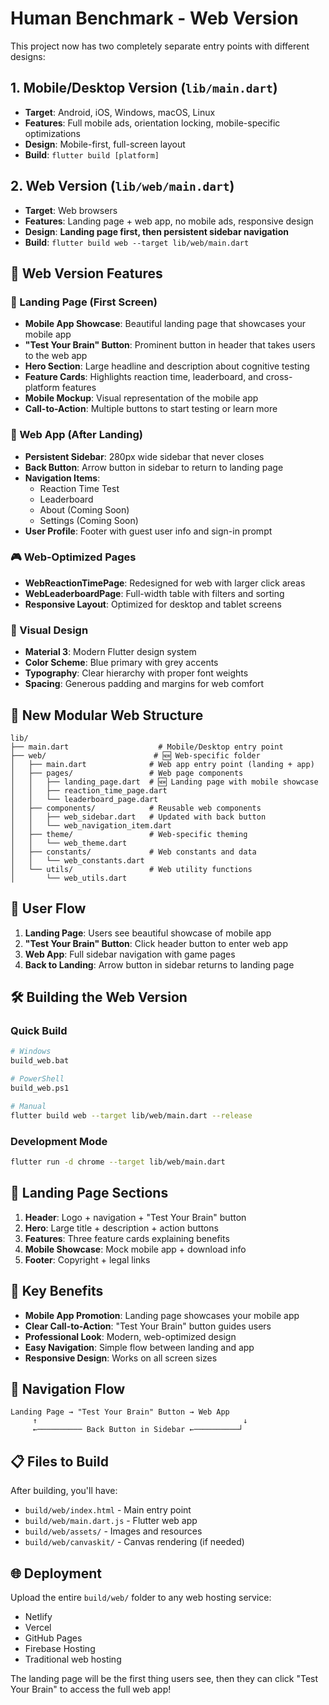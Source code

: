 # Human Benchmark - Web Version

This project now has two completely separate entry points with different designs:

## 1. Mobile/Desktop Version (`lib/main.dart`)
- **Target**: Android, iOS, Windows, macOS, Linux
- **Features**: Full mobile ads, orientation locking, mobile-specific optimizations
- **Design**: Mobile-first, full-screen layout
- **Build**: `flutter build [platform]`

## 2. Web Version (`lib/web/main.dart`)
- **Target**: Web browsers
- **Features**: Landing page + web app, no mobile ads, responsive design
- **Design**: **Landing page first, then persistent sidebar navigation**
- **Build**: `flutter build web --target lib/web/main.dart`

## 🎨 **Web Version Features**

### **🎯 Landing Page (First Screen)**
- **Mobile App Showcase**: Beautiful landing page that showcases your mobile app
- **"Test Your Brain" Button**: Prominent button in header that takes users to the web app
- **Hero Section**: Large headline and description about cognitive testing
- **Feature Cards**: Highlights reaction time, leaderboard, and cross-platform features
- **Mobile Mockup**: Visual representation of the mobile app
- **Call-to-Action**: Multiple buttons to start testing or learn more

### **🧠 Web App (After Landing)**
- **Persistent Sidebar**: 280px wide sidebar that never closes
- **Back Button**: Arrow button in sidebar to return to landing page
- **Navigation Items**: 
  - Reaction Time Test
  - Leaderboard
  - About (Coming Soon)
  - Settings (Coming Soon)
- **User Profile**: Footer with guest user info and sign-in prompt

### **🎮 Web-Optimized Pages**
- **WebReactionTimePage**: Redesigned for web with larger click areas
- **WebLeaderboardPage**: Full-width table with filters and sorting
- **Responsive Layout**: Optimized for desktop and tablet screens

### **🎨 Visual Design**
- **Material 3**: Modern Flutter design system
- **Color Scheme**: Blue primary with grey accents
- **Typography**: Clear hierarchy with proper font weights
- **Spacing**: Generous padding and margins for web comfort

## 📁 **New Modular Web Structure**

```
lib/
├── main.dart                    # Mobile/Desktop entry point
├── web/                        # 🆕 Web-specific folder
│   ├── main.dart              # Web app entry point (landing + app)
│   ├── pages/                 # Web page components
│   │   ├── landing_page.dart  # 🆕 Landing page with mobile showcase
│   │   ├── reaction_time_page.dart
│   │   └── leaderboard_page.dart
│   ├── components/            # Reusable web components
│   │   ├── web_sidebar.dart   # Updated with back button
│   │   └── web_navigation_item.dart
│   ├── theme/                 # Web-specific theming
│   │   └── web_theme.dart
│   ├── constants/             # Web constants and data
│   │   └── web_constants.dart
│   └── utils/                 # Web utility functions
│       └── web_utils.dart
```

## 🚀 **User Flow**

1. **Landing Page**: Users see beautiful showcase of mobile app
2. **"Test Your Brain" Button**: Click header button to enter web app
3. **Web App**: Full sidebar navigation with game pages
4. **Back to Landing**: Arrow button in sidebar returns to landing page

## 🛠 **Building the Web Version**

### **Quick Build**
```bash
# Windows
build_web.bat

# PowerShell
build_web.ps1

# Manual
flutter build web --target lib/web/main.dart --release
```

### **Development Mode**
```bash
flutter run -d chrome --target lib/web/main.dart
```

## 📱 **Landing Page Sections**

1. **Header**: Logo + navigation + "Test Your Brain" button
2. **Hero**: Large title + description + action buttons
3. **Features**: Three feature cards explaining benefits
4. **Mobile Showcase**: Mock mobile app + download info
5. **Footer**: Copyright + legal links

## 🎯 **Key Benefits**

- **Mobile App Promotion**: Landing page showcases your mobile app
- **Clear Call-to-Action**: "Test Your Brain" button guides users
- **Professional Look**: Modern, web-optimized design
- **Easy Navigation**: Simple flow between landing and app
- **Responsive Design**: Works on all screen sizes

## 🔄 **Navigation Flow**

```
Landing Page → "Test Your Brain" Button → Web App
     ↑                                              ↓
     ←────────── Back Button in Sidebar ←──────────┘
```

## 📋 **Files to Build**

After building, you'll have:
- `build/web/index.html` - Main entry point
- `build/web/main.dart.js` - Flutter web app
- `build/web/assets/` - Images and resources
- `build/web/canvaskit/` - Canvas rendering (if needed)

## 🌐 **Deployment**

Upload the entire `build/web/` folder to any web hosting service:
- Netlify
- Vercel
- GitHub Pages
- Firebase Hosting
- Traditional web hosting

The landing page will be the first thing users see, then they can click "Test Your Brain" to access the full web app!
